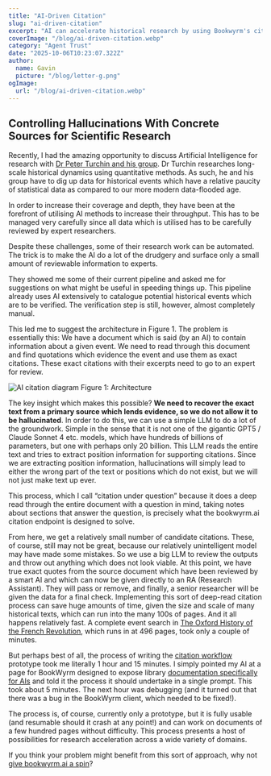 ```yaml
---
title: "AI-Driven Citation"
slug: "ai-driven-citation"
excerpt: "AI can accelerate historical research by using Bookwyrm's citation endpoint to safely extract and verify exact, traceable source quotes."
coverImage: "/blog/ai-driven-citation.webp"
category: "Agent Trust"
date: "2025-10-06T10:23:07.322Z"
author:
  name: Gavin
  picture: "/blog/letter-g.png"
ogImage:
  url: "/blog/ai-driven-citation.webp"
---
```


## Controlling Hallucinations With Concrete Sources for Scientific Research
Recently, I had the amazing opportunity to discuss Artificial Intelligence for research with [Dr Peter Turchin and his group](https://csh.ac.at/peter-turchin/). Dr Turchin researches long-scale historical dynamics using quantitative methods.  As such, he and his group have to dig up data for historical events which have a relative paucity of statistical data as compared to our more modern data-flooded age.

In order to increase their coverage and depth, they have been at the forefront of utilising AI methods to increase their throughput. This has to be managed very carefully since all data which is utilised has to be carefully reviewed by expert researchers. 

Despite these challenges, some of their research work can be automated. The trick is to make the AI do a lot of the drudgery and surface only a small amount of reviewable information to experts.

They showed me some of their current pipeline and asked me for suggestions on what might be useful in speeding things up. This pipeline already uses AI extensively to catalogue potential historical events which are to be verified. The verification step is still, however, almost completely manual.

This led me to suggest the architecture in Figure 1. The problem is essentially this: We have a document which is said (by an AI) to contain information about a given event. We need to read through this document and find quotations which evidence the event and use them as exact citations. These exact citations with their excerpts need to go to an expert for review. 

![AI citation diagram](/blog/ai-citation-diagram.png)
Figure 1: Architecture

The key insight which makes this possible?  **We need to recover the exact text from a primary source which lends evidence, so we do not allow it to be hallucinated**. In order to do this, we can use a simple LLM to do a lot of the groundwork. Simple in the sense that it is not one of the gigantic GPT5 / Claude Sonnet 4 etc. models, which have hundreds of billions of parameters, but one with perhaps only 20 billion. This LLM reads the entire text and tries to extract position information for supporting citations. Since we are extracting position information, hallucinations will simply lead to either the wrong part of the text or positions which do not exist, but we will not just make text up ever. 

This process, which I call “citation under question” because it does a deep read through the entire document with a question in mind, taking notes about sections that answer the question, is precisely what the bookwyrm.ai citation endpoint is designed to solve. 

From here, we get a relatively small number of candidate citations. These, of course, still may not be great, because our relatively unintelligent model may have made some mistakes. So we use a big LLM to review the outputs and throw out anything which does not look viable. At this point, we have true exact quotes from the source document which have been reviewed by a smart AI and which can now be given directly to an RA (Research Assistant). They will pass or remove, and finally, a senior researcher will be given the data for a final check. Implementing this sort of deep-read citation process can save huge amounts of time, given the size and scale of many historical texts, which can run into the many 100s of pages. And it all happens relatively fast. A complete event search in [The Oxford History of the French Revolution](https://en.wikipedia.org/wiki/The_Oxford_History_of_the_French_Revolution), which runs in at 496 pages, took only a couple of minutes.

But perhaps best of all, the process of writing the [citation workflow](https://github.com/scidonia/citation-workflow) prototype took me literally 1 hour and 15 minutes. I simply pointed my AI at a page for BookWyrm designed to expose library [documentation specifically for AIs](https://bookwyrm-client.readthedocs.io/en/latest/ai/) and told it the process it should undertake in a single prompt. This took about 5 minutes. The next hour was debugging (and it turned out that there was a bug in the BookWyrm client, which needed to be fixed!). 

The process is, of course, currently only a prototype, but it is fully usable (and resumable should it crash at any point!) and can work on documents of a few hundred pages without difficulty. This process presents a host of possibilities for research acceleration across a wide variety of domains.

If you think your problem might benefit from this sort of approach, why not [give bookwyrm.ai a spin](https://bookwyrm.ai/beta)?

